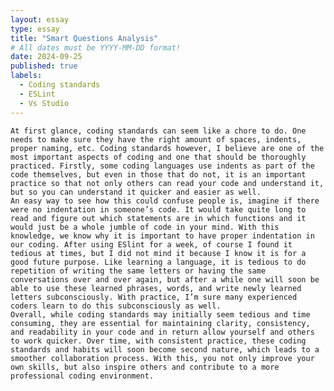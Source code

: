 ```yaml
---
layout: essay
type: essay
title: "Smart Questions Analysis"
# All dates must be YYYY-MM-DD format!
date: 2024-09-25
published: true
labels:
  - Coding standards
  - ESLint
  - Vs Studio
---
```



	At first glance, coding standards can seem like a chore to do. One needs to make sure they have the right amount of spaces, indents, proper naming, etc. Coding standards however, I believe are one of the most important aspects of coding and one that should be thoroughly practiced. Firstly, some coding languages use indents as part of the code themselves, but even in those that do not, it is an important practice so that not only others can read your code and understand it, but so you can understand it quicker and easier as well.
	An easy way to see how this could confuse people is, imagine if there were no indentation in someone’s code. It would take quite long to read and figure out which statements are in which functions and it would just be a whole jumble of code in your mind. With this knowledge, we know why it is important to have proper indentation in our coding. After using ESlint for a week, of course I found it tedious at times, but I did not mind it because I know it is for a good future purpose. Like learning a language, it is tedious to do repetition of writing the same letters or having the same conversations over and over again, but after a while one will soon be able to use these learned phrases, words, and write newly learned letters subconsciously. With practice, I’m sure many experienced coders learn to do this subconsciously as well.
	Overall, while coding standards may initially seem tedious and time consuming, they are essential for maintaining clarity, consistency, and readability in your code and in return allow yourself and others to work quicker. Over time, with consistent practice, these coding standards and habits will soon become second nature, which leads to a smoother collaboration process. With this, you not only improve your own skills, but also inspire others and contribute to a more professional coding environment.
